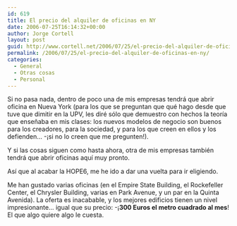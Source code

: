 ```yaml
---
id: 619
title: El precio del alquiler de oficinas en NY
date: 2006-07-25T16:14:32+00:00
author: Jorge Cortell
layout: post
guid: http://www.cortell.net/2006/07/25/el-precio-del-alquiler-de-oficinas-en-ny/
permalink: /2006/07/25/el-precio-del-alquiler-de-oficinas-en-ny/
categories:
  - General
  - Otras cosas
  - Personal
---
```

Si no pasa nada, dentro de poco una de mis empresas tendrá que abrir oficina en Nueva York (para los que se preguntan que qué hago desde que tuve que dimitir en la UPV, les diré sólo que demuestro con hechos la teorí­a que enseñaba en mis clases: los nuevos modelos de negocio son buenos para los creadores, para la sociedad, y para los que creen en ellos y los defienden&#8230; -¡si no lo creen que me pregunten!).

Y si las cosas siguen como hasta ahora, otra de mis empresas también tendrá que abrir oficinas aquí­ muy pronto.

Así­ que al acabar la HOPE6, me he ido a dar una vuelta para ir eligiendo.

Me han gustado varias oficinas (en el Empire State Building, el Rockefeller Center, el Chrysler Building, varias en Park Avenue, y un par en la Quinta Avenida). La oferta es inacabable, y los mejores edificios tienen un nivel impresionante&#8230; igual que su precio: -¡**300 Euros el metro cuadrado al mes**! El que algo quiere algo le cuesta.